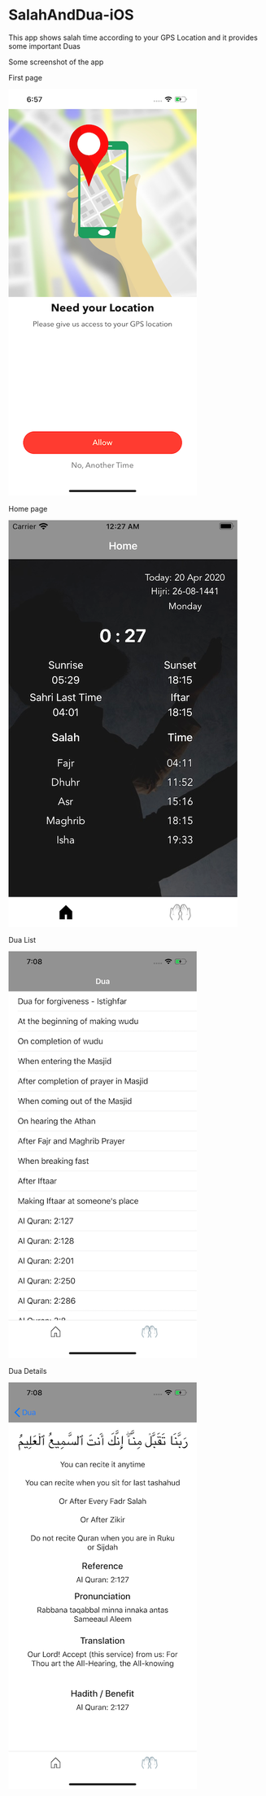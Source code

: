 # SalahAndDua-iOS
This app shows salah time according to your GPS Location and it provides some important Duas

Some screenshot of the app

First page

![](images/loc.png)

Home page

![](images/home.png)

Dua List

![](images/dua.png)


Dua Details

![](images/dua_details.png)
